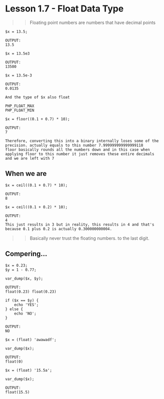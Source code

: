 # Lesson 1.7 - Float Data Type

>> Floating point numbers are numbers that have decimal points

```
$x = 13.5;

OUTPUT:
13.5
```

```
$x = 13.5e3

OUTPUT:
13500
```

```
$x = 13.5e-3

OUTPUT:
0.0135

And the type of $x also float
```

```
PHP_FLOAT_MAX
PHP_FLOAT_MIN
```

```
$x = floor((0.1 + 0.7) * 10);

OUTPUT:
7

Therefore, converting this into a binary internally loses some of the precision. actually equals to this number 7.999999999999999118
floor basically rounds all the numbers down and in this case when applying floor to this number it just removes these entire decimals and we are left with 7
```

## When we are

```
$x = ceil((0.1 + 0.7) * 10);

OUTPUT:
8
```

```
$x = ceil((0.1 + 0.2) * 10);

OUTPUT:
4
This just results in 3 but in reality, this results in 4 and that's because 0.1 plus 0.2 is actually 0.300000000004.
```

>> Basically never trust the floating numbers. to the last digit.

## Compering...

```
$x = 0.23;
$y = 1 - 0.77;

var_dump($x, $y);

OUTPUT:
float(0.23) float(0.23)

if ($x == $y) {
    echo 'YES';
} else {
    echo 'NO';
}

OUTPUT:
NO
```

```
$x = (float) 'awawadf';

var_dump($x);

OUTPUT:
float(0)
```

```
$x = (float) '15.5a';

var_dump($x);

OUTPUT:
float(15.5)
```